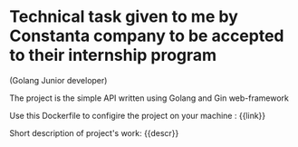 # Technical task given to me by Constanta company to be accepted to their internship program
(Golang Junior developer)

The project is the simple API written using Golang and Gin web-framework

Use this Dockerfile to configire the project on your machine : {{link}}

Short description of project's work:
{{descr}}